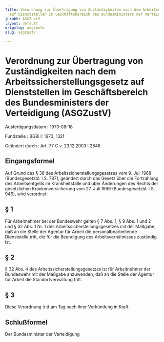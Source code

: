 ```yaml
---
Title: Verordnung zur Übertragung von Zuständigkeiten nach dem Arbeitssicherstellungsgesetz
  auf Dienststellen im Geschäftsbereich des Bundesministers der Verteidigung
jurabk: ASGZustV
layout: default
origslug: asgzustv
slug: asgzustv

---
```


# Verordnung zur Übertragung von Zuständigkeiten nach dem Arbeitssicherstellungsgesetz auf Dienststellen im Geschäftsbereich des Bundesministers der Verteidigung (ASGZustV)

Ausfertigungsdatum
:   1973-08-18

Fundstelle
:   BGBl I: 1973, 1321

Geändert durch
:   Art. 77 G v. 23.12.2003 I 2848

## Eingangsformel

Auf Grund des § 38 des Arbeitssicherstellungsgesetzes vom 9. Juli 1968
(Bundesgesetzbl. I S. 787), geändert durch das Gesetz über die
Fortzahlung des Arbeitsentgelts im Krankheitsfalle und über Änderungen
des Rechts der gesetzlichen Krankenversicherung vom 27. Juli 1969
(Bundesgesetzbl. I S. 946), wird verordnet:

## § 1

Für Arbeitnehmer bei der Bundeswehr gelten § 7 Abs. 1, § 9 Abs. 1 und
2 und § 32 Abs. 1 Nr. 1 des Arbeitssicherstellungsgesetzes mit der
Maßgabe, daß an die Stelle der Agentur für Arbeit die
personalbearbeitende Dienststelle tritt, die für die Beendigung des
Arbeitsverhältnisses zuständig ist.

## § 2

§ 32 Abs. 4 des Arbeitssicherstellungsgesetzes ist für Arbeitnehmer
der Bundeswehr mit der Maßgabe anzuwenden, daß an die Stelle der
Agentur für Arbeit die Standortverwaltung tritt.

## § 3

Diese Verordnung tritt am Tag nach ihrer Verkündung in Kraft.

## Schlußformel

Der Bundesminister der Verteidigung


